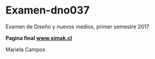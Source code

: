 # Examen-dno037

Examen de Diseño y nuevos medios, primer semestre 2017

**Pagina final www.simak.cl**

Mariela Campos
